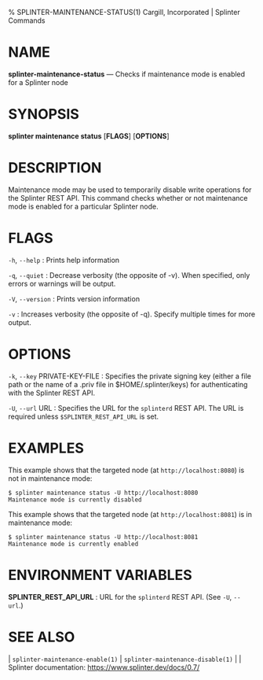 % SPLINTER-MAINTENANCE-STATUS(1) Cargill, Incorporated | Splinter Commands
<!--
  Copyright 2018-2020 Cargill Incorporated
  Licensed under Creative Commons Attribution 4.0 International License
  https://creativecommons.org/licenses/by/4.0/
-->

NAME
====

**splinter-maintenance-status** — Checks if maintenance mode is enabled for a
Splinter node

SYNOPSIS
========

**splinter maintenance status** \[**FLAGS**\] \[**OPTIONS**\]

DESCRIPTION
===========

Maintenance mode may be used to temporarily disable write operations for the
Splinter REST API. This command checks whether or not maintenance mode is
enabled for a particular Splinter node.

FLAGS
=====

`-h`, `--help`
: Prints help information

`-q`, `--quiet`
: Decrease verbosity (the opposite of -v). When specified, only errors or
  warnings will be output.

`-V`, `--version`
: Prints version information

`-v`
: Increases verbosity (the opposite of -q). Specify multiple times for more
  output.

OPTIONS
=======

`-k`, `--key` PRIVATE-KEY-FILE
: Specifies the private signing key (either a file path or the name of a
  .priv file in $HOME/.splinter/keys) for authenticating with the Splinter REST
  API.

`-U`, `--url` URL
: Specifies the URL for the `splinterd` REST API. The URL is required unless
  `$SPLINTER_REST_API_URL` is set.

EXAMPLES
========
This example shows that the targeted node (at `http://localhost:8080`) is not in
maintenance mode:

```
$ splinter maintenance status -U http://localhost:8080
Maintenance mode is currently disabled
```

This example shows that the targeted node (at `http://localhost:8081`) is in
maintenance mode:

```
$ splinter maintenance status -U http://localhost:8081
Maintenance mode is currently enabled
```

ENVIRONMENT VARIABLES
=====================
**SPLINTER_REST_API_URL**
: URL for the `splinterd` REST API. (See `-U`, `--url`.)

SEE ALSO
========
| `splinter-maintenance-enable(1)`
| `splinter-maintenance-disable(1)`
|
| Splinter documentation: https://www.splinter.dev/docs/0.7/
